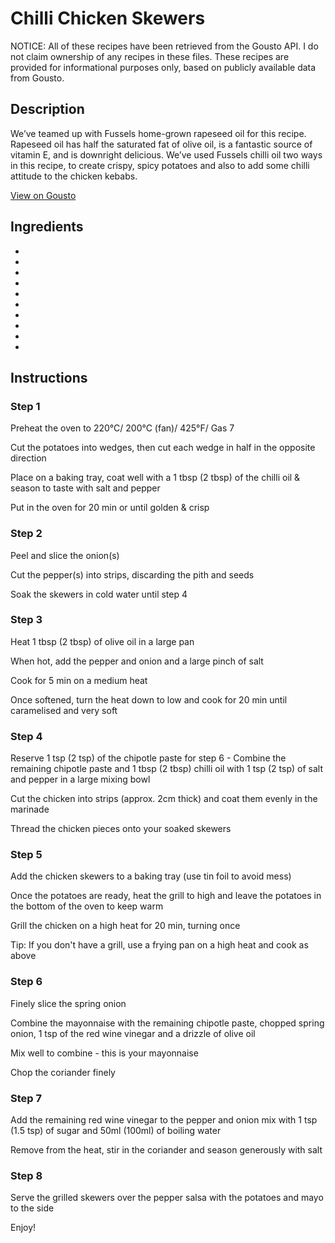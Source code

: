 # Chilli Chicken Skewers

NOTICE: All of these recipes have been retrieved from the Gousto API. I do not claim ownership of any recipes in these files. These recipes are provided for informational purposes only, based on publicly available data from Gousto.

## Description

We’ve teamed up with Fussels home-grown rapeseed oil for this recipe. Rapeseed oil has half the saturated fat of olive oil, is a fantastic source of vitamin E, and is downright delicious. We’ve used Fussels chilli oil two ways in this recipe, to create crispy, spicy potatoes and also to add some chilli attitude to the chicken kebabs.

[View on Gousto](https://www.gousto.co.uk/recipes/cookbook/chilli-chicken-skewers)

## Ingredients

- 
- 
- 
- 
- 
- 
- 
- 
- 
- 

## Instructions

### Step 1

Preheat the oven to 220&deg;C/ 200&deg;C (fan)/ 425&deg;F/ Gas 7


Cut the potatoes into wedges, then cut each wedge in half in the opposite direction


Place on a baking tray, coat well with a 1 tbsp <span class="text-danger">(2 tbsp)</span> of the chilli oil &amp; season to taste with salt and pepper


Put in the oven for 20 min or until golden &amp; crisp

### Step 2

Peel and slice the onion<span class="text-danger">(s)</span>


Cut the pepper<span class="text-danger">(s)</span> into strips, discarding the pith and seeds


Soak the skewers in cold water until step 4

### Step 3

Heat 1 tbsp <span class="text-danger">(2 tbsp)</span> of olive oil in a large pan


When hot, add the pepper and onion and a large pinch of salt


Cook for 5 min on a medium heat


Once softened, turn the heat down to low and cook for 20 min until caramelised and very soft

### Step 4

Reserve 1 tsp <span class="text-danger">(2 tsp)</span> of the chipotle paste for step 6 - Combine the remaining chipotle paste and 1 tbsp <span class="text-danger">(2 tbsp)</span> chilli oil with 1 tsp <span class="text-danger">(2 tsp)</span> of salt and pepper in a large mixing bowl


Cut the chicken into strips (approx. 2cm thick) and coat them evenly in the marinade


Thread the chicken pieces onto your soaked skewers

### Step 5

Add the chicken skewers to a baking tray (use tin foil to avoid mess)


Once the potatoes are ready, heat the grill to high and leave the potatoes in the bottom of the oven to keep warm


Grill the chicken on a high heat for 20 min, turning once


Tip: If you don't have a grill, use a frying pan on a high heat and cook as above

### Step 6

Finely slice the spring onion


Combine the mayonnaise with the remaining chipotle paste, chopped spring onion, 1 tsp of the red wine vinegar and a drizzle of olive oil


Mix well to combine - this is your mayonnaise


Chop the coriander finely

### Step 7

Add the remaining red wine vinegar to the pepper and onion mix with 1 tsp <span class="text-danger">(1.5 tsp)</span> of sugar and 50ml <span class="text-danger">(100ml)</span> of boiling water


Remove from the heat, stir in the coriander and season generously with salt

### Step 8

Serve the grilled skewers over the pepper salsa with the potatoes and mayo to the side


Enjoy!

